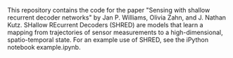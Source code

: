 This repository contains the code for the paper "Sensing with shallow recurrent decoder networks" by Jan P. Williams, Olivia Zahn, and J. Nathan Kutz. SHallow REcurrent Decoders (SHRED) are models that learn a mapping from trajectories of sensor measurements to a high-dimensional, spatio-temporal state. For an example use of SHRED, see the iPython notebook example.ipynb.
